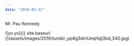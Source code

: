 ```yaml
---
date: "2019-03-31"
---
```


Mr. Pau Kennedy.

![yo yo]({{ site.baseurl }}/assets/images/2019/tumblr_pp8g3dmUmp1qlj3bd_540.jpg)
